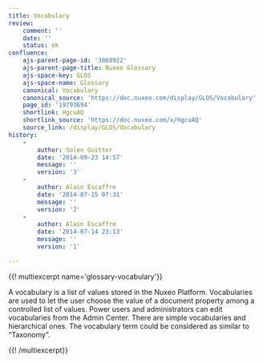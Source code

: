 ```yaml
---
title: Vocabulary
review:
    comment: ''
    date: ''
    status: ok
confluence:
    ajs-parent-page-id: '3868922'
    ajs-parent-page-title: Nuxeo Glossary
    ajs-space-key: GLOS
    ajs-space-name: Glossary
    canonical: Vocabulary
    canonical_source: 'https://doc.nuxeo.com/display/GLOS/Vocabulary'
    page_id: '19793694'
    shortlink: HgcuAQ
    shortlink_source: 'https://doc.nuxeo.com/x/HgcuAQ'
    source_link: /display/GLOS/Vocabulary
history:
    - 
        author: Solen Guitter
        date: '2014-09-23 14:57'
        message: ''
        version: '3'
    - 
        author: Alain Escaffre
        date: '2014-07-15 07:31'
        message: ''
        version: '2'
    - 
        author: Alain Escaffre
        date: '2014-07-14 23:13'
        message: ''
        version: '1'

---
```

{{! multiexcerpt name='glossary-vocabulary'}}

A vocabulary is a list of values stored in the Nuxeo Platform. Vocabularies are used to let the user choose the value of a document property among a controlled list of values. Power users and administrators can edit vocabularies from the Admin Center. There are simple vocabularies and hierarchical ones. The vocabulary term could be considered as similar to &ldquo;Taxonomy&rdquo;.

{{! /multiexcerpt}}

&nbsp;

&nbsp;